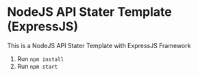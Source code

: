 # NodeJS API Stater Template (ExpressJS)

This is a NodeJS API Stater Template with ExpressJS Framework

1. Run `npm install`
2. Run `npm start`

